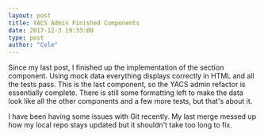 ```yaml
---
layout: post
title: YACS Admin Finished Components
date: 2017-12-3 19:33:00
type: post
author: "Cole"
---
```


Since my last post, I finished up the implementation of the section component. Using mock data everything displays correctly
in HTML and all the tests pass. This is the last component, so the YACS admin refactor is essentially complete. There is still some
formatting left to make the data look like all the other components and a few more tests, but that's about it. 

I have been having some issues with Git recently. My last merge messed up how my local repo stays updated but it shouldn't take too long to fix.
